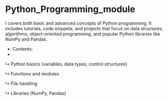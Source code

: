 # Python_Programming_module

I covers both basic and advanced concepts of Python programming. It includes tutorials, code snippets, and projects that focus on data structures, algorithms, object-oriented programming, and popular Python libraries like NumPy and Pandas.

- Contents:
- 
↳ Python basics (variables, data types, control structures)

↳ Functions and modules

↳ File handling

↳ Libraries (NumPy, Pandas)
